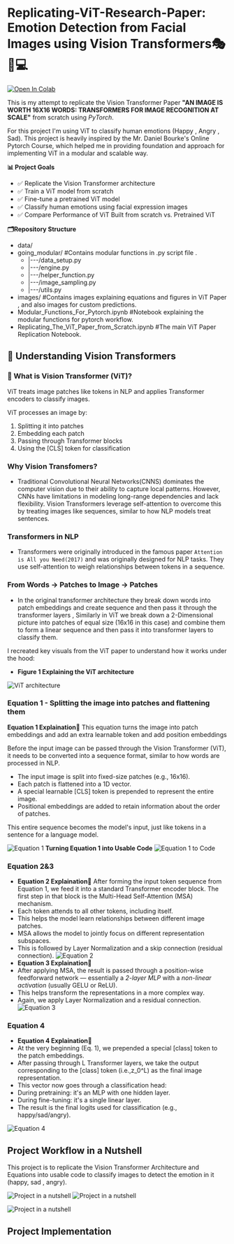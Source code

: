 # Replicating-ViT-Research-Paper: Emotion Detection from Facial Images using Vision Transformers🎭📝💻

[![Open In Colab](https://colab.research.google.com/assets/colab-badge.svg)](https://colab.research.google.com/github/mroshan454/Replicating-ViT-Research-Paper/blob/main/Replicating_The_ViT_Paper_from_Scratch.ipynb)


This is my attempt to replicate the Vision Transformer Paper **"AN IMAGE IS WORTH 16X16 WORDS: TRANSFORMERS FOR IMAGE RECOGNITION AT SCALE"** from scratch using *PyTorch*.

For this project I'm using ViT to classify human emotions (Happy , Angry , Sad). This project is heavily inspired by the Mr. Daniel Bourke's Online Pytorch Course, which helped me in providing foundation and approach for implementing ViT in a modular and scalable way.

**📊 Project Goals**

- ✅ Replicate the Vision Transformer architecture
- ✅ Train a ViT model from scratch
- ✅ Fine-tune a pretrained ViT model
- ✅ Classify human emotions using facial expression images
- ✅ Compare Performance of ViT Built from scratch vs. Pretrained ViT 


**🗂️Repository Structure**

* data/
* going_modular/   #Contains modular functions in .py script file .
    * |---/data_setup.py
    * |---/engine.py
    * |---/helper_function.py
    * |---/image_sampling.py
    * |---/utils.py
* images/          #Contains images explaining equations and figures in ViT Paper , and also images for custom predictions.
* Modular_Functions_For_Pytorch.ipynb          #Notebook explaining the modular functions for pytorch workflow.
* Replicating_The_ViT_Paper_from_Scratch.ipynb      #The main ViT Paper Replication Notebook.


## 📖 Understanding Vision Transformers

### 🧠 What is Vision Transformer (ViT)?

ViT treats image patches like tokens in NLP and applies Transformer encoders to classify images.

ViT processes an image by:
1. Splitting it into patches
2. Embedding each patch
3. Passing through Transformer blocks
4. Using the [CLS] token for classification

### Why Vision Transfomers?
- Traditional Convolutional Neural Networks(CNNS) dominates the computer vision due to their ability to capture local patterns. However, CNNs have limitations in modeling long-range dependencies and lack flexibility. Vision Transformers leverage self-attention to overcome this by treating images like sequences, similar to how NLP models treat sentences.
  
### Transformers in NLP
- Transformers were originally introduced in the famous paper `Attention is All you Need(2017)` and was originally designed for NLP tasks. They use self-attention to weigh relationships between tokens in a sequence.

### From Words -> Patches to Image -> Patches 
- In the original transformer architecture they break down words into patch embeddings and create sequence and then pass it through the transformer layers , Similarly in ViT we break down a 2-Dimensional picture into patches of equal size (16x16 in this case) and combine them to form a linear sequence and then pass it into transformer layers to classify them. 


I recreated key visuals from the ViT paper to understand how it works under the hood:

- **Figure 1 Explaining the ViT architecture**
  
 ![ViT architecture](images/1.png)
### Equation 1 - Splitting the image into patches and flattening them
**Equation 1 Explaination🧠**
  This equation turns the image into patch embeddings and add an extra learnable token and add position embeddings

  Before the input image can be passed through the Vision Transformer (ViT), it needs to be converted into a sequence format, similar to how words are processed in NLP.

- The input image is split into fixed-size patches (e.g., 16x16).
- Each patch is flattened into a 1D vector.
- A special learnable [CLS] token is prepended to represent the entire image.
- Positional embeddings are added to retain information about the order of patches.

This entire sequence becomes the model's input, just like tokens in a sentence for a language model.
 
  ![Equation 1](images/2.png)
  **Turning Equation 1 into Usable Code**
  ![Equation 1 to Code](images/Equation1_to_Code.png)
### Equation 2&3
- **Equation 2 Explaination🧠**
After forming the input token sequence from Equation 1, we feed it into a standard Transformer encoder block. The first step in that block is the Multi-Head Self-Attention (MSA) mechanism.
- Each token attends to all other tokens, including itself.
- This helps the model learn relationships between different image patches.
- MSA allows the model to jointly focus on different representation subspaces.
- This is followed by Layer Normalization and a skip connection (residual connection).
  ![Equation 2](images/3.png)
- **Equation 3 Explaination🧠**
- After applying MSA, the result is passed through a position-wise feedforward network — essentially a *2-layer MLP* with a *non-linear activation* (usually GELU or ReLU).
- This helps transform the representations in a more complex way.
- Again, we apply Layer Normalization and a residual connection.
  ![Equation 3](images/4.png)
### Equation 4
- **Equation 4 Explaination🧠**
- At the very beginning (Eq. 1), we prepended a special [class] token to the patch embeddings.
- After passing through L Transformer layers, we take the output corresponding to the [class] token (i.e.,z_0^L) as the final image representation.
- This vector now goes through a classification head:
- During pretraining: it's an MLP with one hidden layer.
- During fine-tuning: it's a single linear layer.
- The result is the final logits used for classification (e.g., happy/sad/angry).

![Equation 4](images/5.png)


## Project Workflow in a Nutshell
This project is to replicate the Vision Transformer Architecture and Equations into usable code to classify images to detect the emotion in it (happy, sad , angry).

![Project in a nutshell](images/ProjectN.png)
![Project in a nutshell](images/project3.png)

![Project in a nutshell](images/project2.png)

## Project Implementation 














